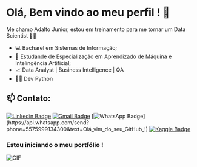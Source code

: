 # Olá, Bem vindo ao meu perfil ! 👋

Me chamo Adalto Junior, estou em treinamento para me tornar um Data Scientist :man_technologist: 

- 💻 Bacharel em Sistemas de Informação;
- :robot: Estudande de Especialização em Aprendizado de Máquina e Intelingência Artificial;
- 📈 Data Analyst | Business Intelligence | QA
- :man_technologist: Dev Python



## 📫 Contato:


[![Linkedin Badge](https://img.shields.io/badge/-LinkedIn-blue?style=flat-square&logo=Linkedin&logoColor=white&link=https://www.linkedin.com/in/adaltojsjunior/)](https://www.linkedin.com/in/adaltojsjunior/) [![Gmail Badge](https://img.shields.io/badge/-Gmail-red?style=flat-square&logo=Email&logoColor=white&link=https://mail.google.com/mail/u/0/?view=cm&fs=1&tf=1&source=mailto&to=adaltojsj@gmail.com)](https://mail.google.com/mail/u/0/?view=cm&fs=1&tf=1&source=mailto&to=adaltojsj@gmail.com) [![WhatsApp Badge](https://img.shields.io/badge/-WhatsApp-34af23?style=flat-square&logo=WhatsApp&logoColor=white&link=https://api.whatsapp.com/send?phone=5575999134300&text=Olá_vim_do_seu_GitHub_!)](https://api.whatsapp.com/send?phone=5575999134300&text=Olá_vim_do_seu_GitHub_!) [![Kaggle Badge](https://img.shields.io/badge/-Kaggle-white?style=flat-square&logo=Kaggle&logoColor=blue&link=https://www.kaggle.com/adaltojunior/)](https://www.kaggle.com/adaltojunior)

### Estou iniciando o meu portfólio ! 

![GIF](https://media.giphy.com/media/dWesBcTLavkZuG35MI/giphy.gif)

